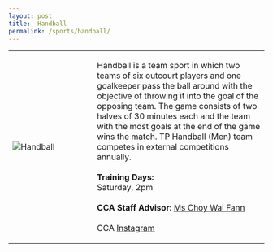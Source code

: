 ```yaml
---
layout: post
title:  Handball
permalink: /sports/handball/
---
```


<table>
    <tr>
        <td style="width:33%"><image src="{{site.baseurl}}/images/CCA_handball.jpg" style="display:block;margin-left:auto;margin-right:auto;" alt="Handball"></image></td>
        <td>
            <p>
                Handball is a team sport in which two teams of six outcourt players and one goalkeeper pass the ball around with the objective of throwing it into the goal of the opposing team. The game consists of two halves of 30 minutes each and the team with the most goals at the end of the game wins the match. TP Handball (Men) team competes in external competitions annually.<br>
                <br>
                <b>Training Days:</b><br>
                Saturday, 2pm<br>
                <br>
                <b>CCA Staff Advisor:</b> <a href="mailto:waifann@tp.edu.sg">Ms Choy Wai Fann</a><br>
                <br>
                CCA <a href="https://www.instagram.com/tp_handball">Instagram</a>
            </p>
        </td>
    </tr>
</table>